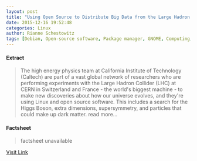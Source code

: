 ```yaml
---
layout: post
title: "Using Open Source to Distribute Big Data from the Large Hadron Collider"
date: 2015-12-16 19:52:48
categories: Linux
author: Rianne Schestowitz
tags: [Debian, Open-source software, Package manager, GNOME, Computing, Software, System software, Technology, Digital media]
---
```



#### Extract
>The high energy physics team at California Institute of Technology (Caltech) are part of a vast global network of researchers who are performing experiments with the Large Hadron Collider (LHC) at CERN in Switzerland and France - the world's biggest machine - to make new discoveries about how our universe evolves, and they're using Linux and open source software. This includes a search for the Higgs Boson, extra dimensions, supersymmetry, and particles that could make up dark matter. read more...

#### Factsheet
>factsheet unavailable

[Visit Link](http://www.tuxmachines.org/node/83689)


